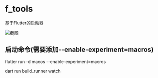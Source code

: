 # f_tools
 
基于Flutter的启动器

![截图](https://github.com/lidary-byte/f_tools/tree/main/screen)

## 启动命令(需要添加--enable-experiment=macros)
flutter run -d macos --enable-experiment=macros


dart run build_runner watch